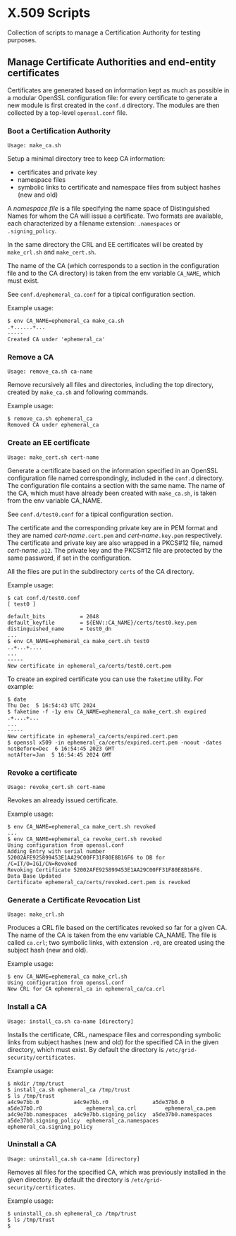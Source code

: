 <!--
SPDX-FileCopyrightText: 2024 Istituto Nazionale di Fisica Nucleare

SPDX-License-Identifier: EUPL-1.2
-->

# X.509 Scripts

Collection of scripts to manage a Certification Authority for testing purposes.

## Manage Certificate Authorities and end-entity certificates

Certificates are generated based on information kept as much as possible in a modular OpenSSL configuration file: for every certificate to generate a new module is first created in the `conf.d` directory. The modules are then collected by a top-level `openssl.conf` file.

### Boot a Certification Authority

`Usage: make_ca.sh`

Setup a minimal directory tree to keep CA information:

- certificates and private key
- namespace files
- symbolic links to certificate and namespace files from subject hashes (new and old)

A _namespace file_ is a file specifying the name space of Distinguished Names
for whom the CA will issue a certificate. Two formats are available, each
characterized by a filename extension: `.namespaces` or `.signing_policy`.

In the same directory the CRL and EE certificates will be created by `make_crl.sh` and `make_cert.sh`.

The name of the CA (which corresponds to a section in the configuration file and to the CA directory) is taken from the env variable `CA_NAME`, which must exist.

See `conf.d/ephemeral_ca.conf` for a tipical configuration section.

Example usage:

```shell
$ env CA_NAME=ephemeral_ca make_ca.sh
.+......+...
-----
Created CA under 'ephemeral_ca'
```

### Remove a CA

`Usage: remove_ca.sh ca-name`

Remove recursively all files and directories, including the top directory, created by `make_ca.sh` and following commands.

Example usage:

```shell
$ remove_ca.sh ephemeral_ca
Removed CA under ephemeral_ca
```

### Create an EE certificate

`Usage: make_cert.sh cert-name`

Generate a certificate based on the information specified in an OpenSSL
configuration file named correspondingly, included in the `conf.d` directory.
The configuration file contains a section with the same name. The name of the
CA, which must have already been created with `make_ca.sh`, is taken from the env variable CA_NAME.

See `conf.d/test0.conf` for a tipical configuration section.

The certificate and the corresponding private key are in PEM format and they
are named _cert-name_`.cert.pem` and _cert-name_`.key.pem` respectively. The
certificate and private key are also wrapped in a PKCS#12 file, named
_cert-name_`.p12`. The private key and the PKCS#12 file are protected by the
same password, if set in the configuration.

All the files are put in the subdirectory `certs` of the CA directory.

Example usage:

```shell
$ cat conf.d/test0.conf
[ test0 ]

default_bits           = 2048
default_keyfile        = ${ENV::CA_NAME}/certs/test0.key.pem
distinguished_name     = test0_dn
...
$ env CA_NAME=ephemeral_ca make_cert.sh test0
..+...+....
...
-----
New certificate in ephemeral_ca/certs/test0.cert.pem
```

To create an expired certificate you can use the `faketime` utility. For example:

```shell
$ date
Thu Dec  5 16:54:43 UTC 2024
$ faketime -f -1y env CA_NAME=ephemeral_ca make_cert.sh expired
.+....+...
...
-----
New certificate in ephemeral_ca/certs/expired.cert.pem
$ openssl x509 -in ephemeral_ca/certs/expired.cert.pem -noout -dates
notBefore=Dec  6 16:54:45 2023 GMT
notAfter=Jan  5 16:54:45 2024 GMT
```

### Revoke a certificate

`Usage: revoke_cert.sh cert-name`

Revokes an already issued certificate.

Example usage:

```shell
$ env CA_NAME=ephemeral_ca make_cert.sh revoked
...
$ env CA_NAME=ephemeral_ca revoke_cert.sh revoked
Using configuration from openssl.conf
Adding Entry with serial number 52002AFE925899453E1AA29C00FF31F80E8B16F6 to DB for /C=IT/O=IGI/CN=Revoked
Revoking Certificate 52002AFE925899453E1AA29C00FF31F80E8B16F6.
Data Base Updated
Certificate ephemeral_ca/certs/revoked.cert.pem is revoked
```

### Generate a Certificate Revocation List

`Usage: make_crl.sh`

Produces a CRL file based on the certificates revoked so far for a given CA. The name of the
CA is taken from the env variable CA_NAME. The file is called `ca.crl`; two symbolic links,
with extension `.r0`, are created using the subject hash (new and old).

Example usage:

```shell
$ env CA_NAME=ephemeral_ca make_crl.sh
Using configuration from openssl.conf
New CRL for CA ephemeral_ca in ephemeral_ca/ca.crl
```

### Install a CA

`Usage: install_ca.sh ca-name [directory]`

Installs the certificate, CRL, namespace files and corresponding symbolic links from subject hashes (new and old)
for the specified CA in the given directory, which must exist. By default the directory is `/etc/grid-security/certificates`.

Example usage:

```shell
$ mkdir /tmp/trust
$ install_ca.sh ephemeral_ca /tmp/trust
$ ls /tmp/trust
a4c9e7bb.0           a4c9e7bb.r0              a5de37b0.0           a5de37b0.r0              ephemeral_ca.crl         ephemeral_ca.pem
a4c9e7bb.namespaces  a4c9e7bb.signing_policy  a5de37b0.namespaces  a5de37b0.signing_policy  ephemeral_ca.namespaces  ephemeral_ca.signing_policy
```

### Uninstall a CA

`Usage: uninstall_ca.sh ca-name [directory]`

Removes all files for the specified CA, which was previously installed in the given
directory. By default the directory is `/etc/grid-security/certificates`.

Example usage:

```shell
$ uninstall_ca.sh ephemeral_ca /tmp/trust
$ ls /tmp/trust
$
```
